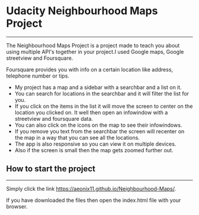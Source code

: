 # Udacity Neighbourhood Maps Project
-------------------------------------

The Neighbourhood Maps Project is a project made to teach you about using multiple API's together in your
project.I used Google maps, Google streetview and Foursquare.

Foursquare provides you with info on a certain location like address, telephone number or tips.

* My project has a map and a sidebar with a searchbar and a list on it.
* You can search for locations in the searchbar and it will filter the list for you.
* If you click on the items in the list it will move the screen to center on the location
you clicked on. It well then open an infowindow with a streetview and foursquare data.
* You can also click on the icons on the map to see their infowindows.
* If you remove you text from the searchbar the screen will recenter on the map in a way that you
can see all the locations.
* The app is also responsive so you can view it on multiple devices.
* Also if the screen is small then the map gets zoomed further out.


## How to start the project
------------------------
Simply click the link  https://aeonix11.github.io/Neighbourhood-Maps/.

If you have downloaded the files then open the index.html file with your browser.
